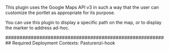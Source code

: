 This plugin uses the Google Maps API v3 in such a way that the user can customize the portlet as appropriate for its purpose.

You can use this plugin to display a specific path on the map, or to display the marker to address ad-hoc.

##########################################################
Required Deployment Contexts: Pasturenzi-hook